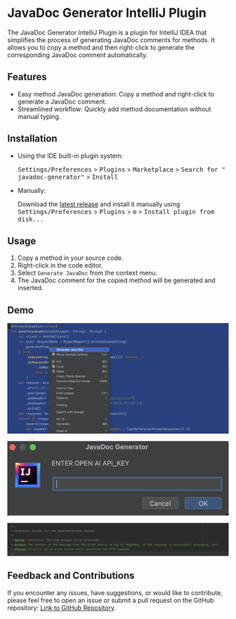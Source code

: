 # JavaDoc Generator IntelliJ Plugin

The JavaDoc Generator IntelliJ Plugin is a plugin for IntelliJ IDEA that simplifies the process of generating JavaDoc
comments for methods. It allows you to copy a method and then right-click to generate the corresponding JavaDoc comment
automatically.

## Features

- Easy method JavaDoc generation: Copy a method and right-click to generate a JavaDoc comment.
- Streamlined workflow: Quickly add method documentation without manual typing.

## Installation

- Using the IDE built-in plugin system:

  <kbd>Settings/Preferences</kbd> > <kbd>Plugins</kbd> > <kbd>Marketplace</kbd> > <kbd>Search for "
  javadoc-generator"</kbd> >
  <kbd>Install</kbd>

- Manually:

  Download the [latest release](https://github.com/mraghurao92/javadoc-generator/releases/latest) and install it
  manually using
  <kbd>Settings/Preferences</kbd> > <kbd>Plugins</kbd> > <kbd>⚙️</kbd> > <kbd>Install plugin from disk...</kbd>

## Usage

1. Copy a method in your source code.
2. Right-click in the code editor.
3. Select `Generate JavaDoc` from the context menu.
4. The JavaDoc comment for the copied method will be generated and inserted.

## Demo

![Plugin Demo - Generate JavaDoc](src/main/resources/demo1.png)

![Plugin Demo - Generate JavaDoc](src/main/resources/demo2.png)

![Plugin Demo - Generated JavaDocString](src/main/resources/demo3.png)

## Feedback and Contributions

If you encounter any issues, have suggestions, or would like to contribute, please feel free to open an issue or submit
a pull request on the GitHub
repository: [Link to GitHub Repository](https://github.com/mraghurao92/javadoc-generator.git).


